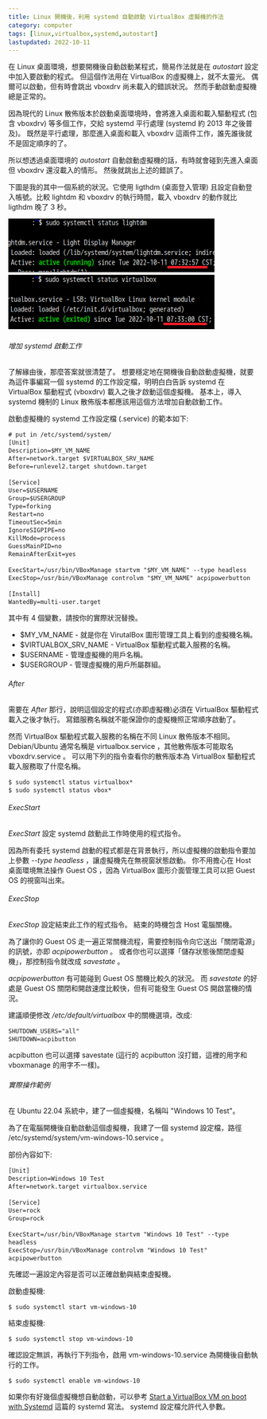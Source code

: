 ```yaml
---
title: Linux 開機後，利用 systemd 自動啟動 VirtualBox 虛擬機的作法
category: computer
tags: [linux,virtualbox,systemd,autostart]
lastupdated: 2022-10-11
---
```


在 Linux 桌面環境，想要開機後自動啟動某程式，簡易作法就是在 *autostart* 設定中加入要啟動的程式。
但這個作法用在 VirtualBox 的虛擬機上，就不太靈光。
偶爾可以啟動，但有時會跳出 vboxdrv 尚未載入的錯誤狀況。
然而手動啟動虛擬機總是正常的。

因為現代的 Linux 散佈版本於啟動桌面環境時，會將進入桌面和載入驅動程式 (包含 vboxdrv) 等多個工作，交給 systemd 平行處理 (systemd 約 2013 年之後普及)。
既然是平行處理，那麼進入桌面和載入 vboxdrv 這兩件工作，誰先誰後就不是固定順序的了。

所以想透過桌面環境的 *autostart* 自動啟動虛擬機的話，有時就會碰到先進入桌面但 vboxdrv 還沒載入的情形。
然後就跳出上述的錯誤了。

<!--more-->

下圖是我的其中一個系統的狀況。它使用 ligthdm (桌面登入管理) 且設定自動登入帳號。比較 lightdm 和 vboxdrv 的執行時間，載入 vboxdrv 的動作就比 ligthdm 晚了 3 秒。

![DM與vboxdrv載入順序比較圖](https://github.com/shirock/images/raw/main/2022/10-11-linux_autostart_vm_with_systemd-1.png)

###### 增加 systemd 啟動工作

了解緣由後，那麼答案就很清楚了。
想要穩定地在開機後自動啟動虛擬機，就要為這件事編寫一個 systemd 的工作設定檔，明明白白告訴 systemd 在 VirtualBox 驅動程式 (vboxdrv) 載入之後才啟動這個虛擬機。
基本上，導入 systemd 機制的 Linux 散佈版本都應該用這個方法增加自動啟動工作。

啟動虛擬機的 systemd 工作設定檔 (.service) 的範本如下:

```
# put in /etc/systemd/system/
[Unit]
Description=$MY_VM_NAME
After=network.target $VIRTUALBOX_SRV_NAME
Before=runlevel2.target shutdown.target

[Service]
User=$USERNAME
Group=$USERGROUP
Type=forking
Restart=no
TimeoutSec=5min
IgnoreSIGPIPE=no
KillMode=process
GuessMainPID=no
RemainAfterExit=yes

ExecStart=/usr/bin/VBoxManage startvm "$MY_VM_NAME" --type headless
ExecStop=/usr/bin/VBoxManage controlvm "$MY_VM_NAME" acpipowerbutton

[Install]
WantedBy=multi-user.target
```

其中有 4 個變數，請按你的實際狀況替換。

* $MY_VM_NAME - 就是你在 VirutalBox 圖形管理工具上看到的虛擬機名稱。
* $VIRTUALBOX_SRV_NAME - VirtualBox 驅動程式載入服務的名稱。
* $USERNAME - 管理虛擬機的用戶名稱。
* $USERGROUP - 管理虛擬機的用戶所屬群組。

###### After

需要在 *After* 那行，說明這個設定的程式(亦即虛擬機)必須在 VirtualBox 驅動程式載入之後才執行。
寫錯服務名稱就不能保證你的虛擬機照正常順序啟動了。

然而 VirtualBox 驅動程式載入服務的名稱在不同 Linux 散佈版本不相同。
Debian/Ubuntu 通常名稱是 virtualbox.service ，其他散佈版本可能取名 vboxdrv.service 。
可以用下列的指令查看你的散佈版本為 VirtualBox 驅動程式載入服務取了什麼名稱。

```term
$ sudo systemctl status virtualbox*
$ sudo systemctl status vbox*
```

###### ExecStart

*ExecStart* 設定 systemd 啟動此工作時使用的程式指令。

因為所有委托 systemd 啟動的程式都是在背景執行，所以虛擬機的啟動指令要加上參數 *--type headless* ，讓虛擬機先在無視窗狀態啟動。
你不用擔心在 Host 桌面環境無法操作 Guest OS ，因為 VirtualBox 圖形介面管理工具可以把 Guest OS 的視窗叫出來。

###### ExecStop

*ExecStop* 設定結束此工作的程式指令。
結束的時機包含 Host 電腦關機。

為了讓你的 Guest OS 走一遍正常關機流程，需要控制指令向它送出「關閉電源」的訊號，亦即 *acpipowerbutton* 。
或者你也可以選擇「儲存狀態後關閉虛擬機」，那控制指令就改成 *savestate* 。

*acpipowerbutton* 有可能碰到 Guest OS 關機比較久的狀況。
而 *savestate* 的好處是 Guest OS 關閉和開啟速度比較快，但有可能發生 Guest OS 開啟當機的情況。

建議順便修改 */etc/default/virtualbox* 中的關機選項，改成:

```
SHUTDOWN_USERS="all"
SHUTDOWN=acpibutton
```

acpibutton 也可以選擇 savestate (這行的 acpibutton 沒打錯，這裡的用字和 vboxmanage 的用字不一樣)。

###### 實際操作範例

在 Ubuntu 22.04 系統中，建了一個虛擬機，名稱叫 "Windows 10 Test"。

為了在電腦開機後自動啟動這個虛擬機，我建了一個 systemd 設定檔，路徑 /etc/systemd/system/vm-windows-10.service 。

部份內容如下:

```
[Unit]
Description=Windows 10 Test
After=network.target virtualbox.service

[Service]
User=rock
Group=rock

ExecStart=/usr/bin/VBoxManage startvm "Windows 10 Test" --type headless
ExecStop=/usr/bin/VBoxManage controlvm "Windows 10 Test" acpipowerbutton
```

先確認一遍設定內容是否可以正確啟動與結束虛擬機。

啟動虛擬機:

```term
$ sudo systemctl start vm-windows-10
```

結束虛擬機:

```term
$ sudo systemctl stop vm-windows-10
```

確認設定無誤，再執行下列指令，啟用 vm-windows-10.service 為開機後自動執行的工作。

```term
$ sudo systemctl enable vm-windows-10
```

如果你有好幾個虛擬機想自動啟動，可以參考 [Start a VirtualBox VM on boot with Systemd](https://www.pragmaticlinux.com/2020/10/start-a-virtualbox-vm-on-boot-with-systemd/) 這篇的 systemd 寫法。 systemd 設定檔允許代入參數。
